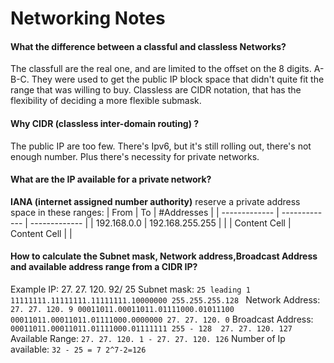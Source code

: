 # Networking Notes

#### What the difference between a classful and classless Networks?
The classfull are the real one, and are limited to the offset on the 8 digits. A-B-C. They were used to get the public IP block space that didn't quite fit the range that was willing to buy. Classless are CIDR notation, that has the flexibility of deciding a more flexible submask.

#### Why CIDR (classless inter-domain routing) ?
The public IP are too few. There's Ipv6, but it's still rolling out, there's not enough number. Plus there's necessity for private networks.

#### What are the IP available for a private network?
**IANA (internet assigned number authority)** reserve a private address space in these ranges:
| From  | To | #Addresses |
| ------------- | ------------- | ------------- |
| 192.168.0.0  | 192.168.255.255 | |
| Content Cell  | Content Cell  | |


#### How to calculate the Subnet mask, Network address,Broadcast Address and available address range from a CIDR IP?
Example IP: 27. 27. 120. 92/ 25
Subnet mask: ```25 leading 1 11111111.11111111.11111111.10000000 255.255.255.128 ```
Network Address: ``` 27. 27. 120. 9 00011011.00011011.01111000.01011100 00011011.00011011.01111000.0000000 27. 27. 120. 0```
Broadcast Address: ```00011011.00011011.01111000.01111111 255 - 128  27. 27. 120. 127```
Available Range: ```27. 27. 120. 1 - 27. 27. 120. 126```
Number of Ip available: ```32 - 25 = 7 2^7-2=126 ```
